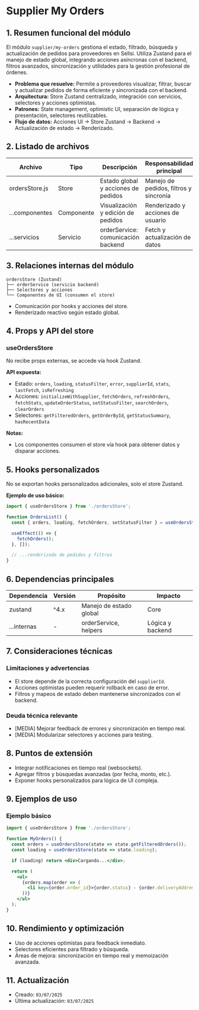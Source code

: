 # Supplier My Orders

## 1. Resumen funcional del módulo
El módulo `supplier/my-orders` gestiona el estado, filtrado, búsqueda y actualización de pedidos para proveedores en Sellsi. Utiliza Zustand para el manejo de estado global, integrando acciones asíncronas con el backend, filtros avanzados, sincronización y utilidades para la gestión profesional de órdenes.

- **Problema que resuelve:** Permite a proveedores visualizar, filtrar, buscar y actualizar pedidos de forma eficiente y sincronizada con el backend.
- **Arquitectura:** Store Zustand centralizado, integración con servicios, selectores y acciones optimistas.
- **Patrones:** State management, optimistic UI, separación de lógica y presentación, selectores reutilizables.
- **Flujo de datos:** Acciones UI → Store Zustand → Backend → Actualización de estado → Renderizado.

## 2. Listado de archivos
| Archivo         | Tipo    | Descripción                                 | Responsabilidad principal                |
|-----------------|---------|---------------------------------------------|------------------------------------------|
| ordersStore.js  | Store   | Estado global y acciones de pedidos         | Manejo de pedidos, filtros y sincronía   |
| ...componentes  | Componente | Visualización y edición de pedidos      | Renderizado y acciones de usuario        |
| ...servicios    | Servicio | orderService: comunicación backend         | Fetch y actualización de datos           |

## 3. Relaciones internas del módulo
```
ordersStore (Zustand)
├── orderService (servicio backend)
├── Selectores y acciones
└── Componentes de UI (consumen el store)
```
- Comunicación por hooks y acciones del store.
- Renderizado reactivo según estado global.

## 4. Props y API del store
### useOrdersStore
No recibe props externas, se accede vía hook Zustand.

**API expuesta:**
- Estado: `orders`, `loading`, `statusFilter`, `error`, `supplierId`, `stats`, `lastFetch`, `isRefreshing`
- Acciones: `initializeWithSupplier`, `fetchOrders`, `refreshOrders`, `fetchStats`, `updateOrderStatus`, `setStatusFilter`, `searchOrders`, `clearOrders`
- Selectores: `getFilteredOrders`, `getOrderById`, `getStatusSummary`, `hasRecentData`

**Notas:**
- Los componentes consumen el store vía hook para obtener datos y disparar acciones.

## 5. Hooks personalizados
No se exportan hooks personalizados adicionales, solo el store Zustand.

**Ejemplo de uso básico:**
```jsx
import { useOrdersStore } from './ordersStore';

function OrdersList() {
  const { orders, loading, fetchOrders, setStatusFilter } = useOrdersStore();

  useEffect(() => {
    fetchOrders();
  }, []);

  // ...renderizado de pedidos y filtros
}
```

## 6. Dependencias principales
| Dependencia         | Versión   | Propósito                        | Impacto                  |
|---------------------|-----------|----------------------------------|--------------------------|
| zustand             | ^4.x      | Manejo de estado global          | Core                     |
| ...internas         | -         | orderService, helpers            | Lógica y backend         |

## 7. Consideraciones técnicas
### Limitaciones y advertencias
- El store depende de la correcta configuración del `supplierId`.
- Acciones optimistas pueden requerir rollback en caso de error.
- Filtros y mapeos de estado deben mantenerse sincronizados con el backend.

### Deuda técnica relevante
- [MEDIA] Mejorar feedback de errores y sincronización en tiempo real.
- [MEDIA] Modularizar selectores y acciones para testing.

## 8. Puntos de extensión
- Integrar notificaciones en tiempo real (websockets).
- Agregar filtros y búsquedas avanzadas (por fecha, monto, etc.).
- Exponer hooks personalizados para lógica de UI compleja.

## 9. Ejemplos de uso
### Ejemplo básico
```jsx
import { useOrdersStore } from './ordersStore';

function MyOrders() {
  const orders = useOrdersStore(state => state.getFilteredOrders());
  const loading = useOrdersStore(state => state.loading);

  if (loading) return <div>Cargando...</div>;

  return (
    <ul>
      {orders.map(order => (
        <li key={order.order_id}>{order.status} - {order.deliveryAddress.street}</li>
      ))}
    </ul>
  );
}
```

## 10. Rendimiento y optimización
- Uso de acciones optimistas para feedback inmediato.
- Selectores eficientes para filtrado y búsqueda.
- Áreas de mejora: sincronización en tiempo real y memoización avanzada.

## 11. Actualización
- Creado: `03/07/2025`
- Última actualización: `03/07/2025`
